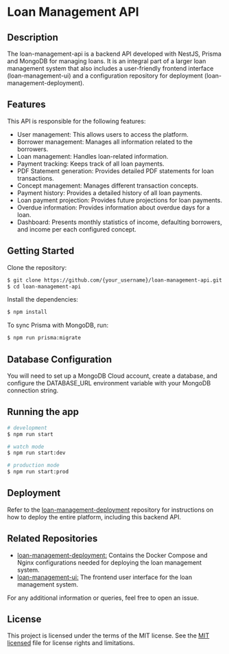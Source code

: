 # Loan Management API

## Description

The loan-management-api is a backend API developed with NestJS, Prisma and MongoDB for managing loans. It is an integral part of a larger loan management system that also includes a user-friendly frontend interface (loan-management-ui) and a configuration repository for deployment (loan-management-deployment).

## Features

This API is responsible for the following features:

- User management: This allows users to access the platform.
- Borrower management: Manages all information related to the borrowers.
- Loan management: Handles loan-related information.
- Payment tracking: Keeps track of all loan payments.
- PDF Statement generation: Provides detailed PDF statements for loan transactions.
- Concept management: Manages different transaction concepts.
- Payment history: Provides a detailed history of all loan payments.
- Loan payment projection: Provides future projections for loan payments.
- Overdue information: Provides information about overdue days for a loan.
- Dashboard: Presents monthly statistics of income, defaulting borrowers, and income per each configured concept.

## Getting Started

Clone the repository:
```bash
$ git clone https://github.com/{your_username}/loan-management-api.git
$ cd loan-management-api
```

Install the dependencies:

```bash
$ npm install
```

To sync Prisma with MongoDB, run:

```bash
$ npm run prisma:migrate
```

## Database Configuration

You will need to set up a MongoDB Cloud account, create a database, and configure the DATABASE_URL environment variable with your MongoDB connection string.

## Running the app

```bash
# development
$ npm run start

# watch mode
$ npm run start:dev

# production mode
$ npm run start:prod
```



## Deployment

Refer to the [loan-management-deployment](https://github.com/fsiatama/loan-management-deployment.git) repository for instructions on how to deploy the entire platform, including this backend API.

## Related Repositories

- [loan-management-deployment:](https://github.com/fsiatama/loan-management-deployment.git)  Contains the Docker Compose and Nginx configurations needed for deploying the loan management system.
- [loan-management-ui:](https://github.com/fsiatama/loan-management-ui.git) The frontend user interface for the loan management system.

For any additional information or queries, feel free to open an issue.

## License

This project is licensed under the terms of the MIT license. See the [MIT licensed](LICENSE) file for license rights and limitations.
